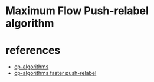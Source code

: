 # Maximum Flow Push-relabel algorithm


# references
- [cp-algorithms](https://cp-algorithms.com/graph/push-relabel.html)
- [cp-algorithms faster push-relabel](https://cp-algorithms.com/graph/push-relabel-faster.html)